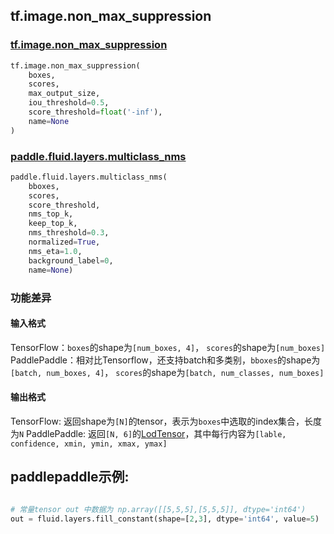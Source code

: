 
## tf.image.non_max_suppression

### [tf.image.non_max_suppression](https://www.tensorflow.org/api_docs/python/tf/image/non_max_suppression)
``` python
tf.image.non_max_suppression(
    boxes,
    scores,
    max_output_size,
    iou_threshold=0.5,
    score_threshold=float('-inf'),
    name=None
)
```

### [paddle.fluid.layers.multiclass_nms](http://paddlepaddle.org/documentation/docs/en/1.3/api/layers.html#permalink-245-multiclass_nms)
``` python
paddle.fluid.layers.multiclass_nms(
    bboxes, 
    scores, 
    score_threshold, 
    nms_top_k, 
    keep_top_k, 
    nms_threshold=0.3, 
    normalized=True, 
    nms_eta=1.0, 
    background_label=0, 
    name=None)
```

### 功能差异
#### 输入格式
TensorFlow：`boxes`的shape为`[num_boxes, 4]`， `scores`的shape为`[num_boxes]`
PaddlePaddle：相对比Tensorflow，还支持batch和多类别，`bboxes`的shape为`[batch, num_boxes, 4]`， `scores`的shape为`[batch, num_classes, num_boxes]`

#### 输出格式
TensorFlow: 返回shape为`[N]`的tensor，表示为`boxes`中选取的index集合，长度为`N`
PaddlePaddle: 返回`[N, 6]`的[LodTensor](http://paddlepaddle.org/documentation/docs/zh/1.3/api_cn/fluid_cn.html#lodtensor)，其中每行内容为`[lable, confidence, xmin, ymin, xmax, ymax]`

## paddlepaddle示例:
```python

# 常量tensor out 中数据为 np.array([[5,5,5],[5,5,5]], dtype='int64')
out = fluid.layers.fill_constant(shape=[2,3], dtype='int64', value=5)  
